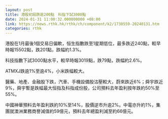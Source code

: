 ```yaml
---
layout: post
title: 港股初段跌逾200點　科指下試3000點
date: 2024-01-31 11:00:32.000000000 +08:00
link: https://news.rthk.hk/rthk/ch/component/k2/1738559-20240131.htm
categories: rthk
---
```


港股在1月最後1個交易日偏軟，恒生指數跌至1星期低位，最多跌近240點，較早時報15502點，跌201點，跌幅約1.3%。

科技指數下試3000點水平，較早時報3019點，跌79點，跌幅約2.6%。

ATMXJ跌逾1%至逾4%，小米跌幅較大。

醫藥、地產、金融股下跌，汽車、手機設備股沽壓較大，蔚來跌近6%；舜宇跌近9%，舜宇暫是跌幅最大恒指及科指成份股，公司預料去年盈利按年跌約50%至55%。

中國神華預料去年盈利跌約10%至14%，股價逆市升逾2%。中電亦升約1%，集團就澳洲業務商譽減值約59億元，預料去年總盈利減至約66億元。
